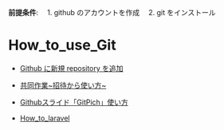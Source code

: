 **前提条件**:　 1. github のアカウントを作成　 2. git をインストール

# How_to_use_Git

- [Github に新規 repository を追加](/gitmaster/Make_a_new_repository.md)
- [共同作業\~招待から使い方\~](/gitmaster/How_to_clone.md)

- [Githubスライド「GitPich」使い方](https://paiza.hatenablog.com/entry/2017/06/22/GitHub%E3%81%A0%E3%81%91%E3%81%A7%E8%B6%85%E9%AB%98%E6%A9%9F%E8%83%BD%E3%81%AA%E3%82%B9%E3%83%A9%E3%82%A4%E3%83%89%E8%B3%87%E6%96%99%E3%81%8C%E4%BD%9C%E3%82%8C%E3%82%8B%E3%80%8CGitPitch%E3%80%8D%E3%81%AE)

- [How_to_laravel](/gitmaster/laravel.md)



